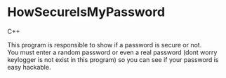 # HowSecureIsMyPassword
C++

This program is responsible to show if a password is secure or not.  
You must enter a random password or even a real password (dont worry keylogger is not exist in this program) so you can see 
if your password is easy hackable.
